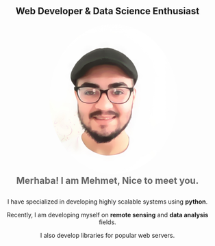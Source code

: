 <style>
    article > h1 {
        display: none;
    }
</style>

<center>

<h2> Web Developer & Data Science Enthusiast </h2>

<img src="assets/images/profile.jpg" width="300" style="margin-left: 2em;border-radius: 50%">

<h2 style="color: #666;margin:0em;"> Merhaba! I am Mehmet, Nice to meet you. </h2>

<span style="display: block; margin: 2em;"> </span>

I have specialized in developing highly scalable systems using **python**.

Recently, I am developing myself on **remote sensing** and **data analysis** fields. 

I also develop libraries for popular web servers.

<span style="display: block; margin: 10em;"> </span>

</center>